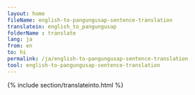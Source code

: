 ```yaml
---
layout: home
fileName: english-to-pangungusap-sentence-translation
translatein: english_to_pangungusap
folderName : translate
lang: ja
from: en
to: hi
permalink: /ja/english-to-pangungusap-sentence-translation
tool: english-to-pangungusap-sentence-translation
---
```

{% include section/translateinto.html %}